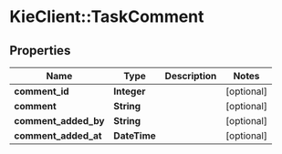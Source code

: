 # KieClient::TaskComment

## Properties
Name | Type | Description | Notes
------------ | ------------- | ------------- | -------------
**comment_id** | **Integer** |  | [optional] 
**comment** | **String** |  | [optional] 
**comment_added_by** | **String** |  | [optional] 
**comment_added_at** | **DateTime** |  | [optional] 


